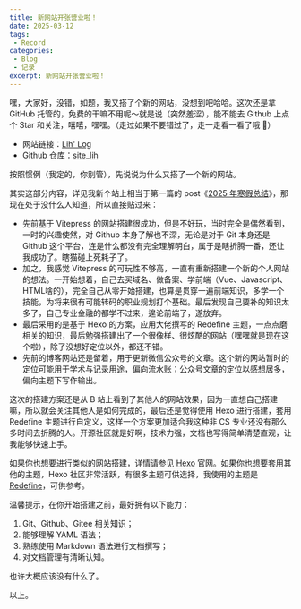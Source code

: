 ```yaml
---
title: 新网站开张营业啦！
date: 2025-03-12
tags:
 - Record
categories:
 - Blog
 - 记录
excerpt: 新网站开张营业啦！
---
```



嘿，大家好，没错，如题，我又搭了个新的网站，没想到吧哈哈。这次还是拿 GitHub 托管的，免费的干嘛不用呢～就是说（突然羞涩），能不能去 Github 上点个 Star 和关注，嘻嘻，嘿嘿。（走过如果不要错过了，走一走看一看了哦 📣）

- 网站链接：[Lih' Log](https://epiphany-leon.github.io/site_lih/) 
- Github 仓库：[site_lih](https://github.com/Epiphany-Leon/site_lih) 

按照惯例（我定的，你别管），先说说为什么又搭了一个新的网站。

其实这部分内容，详见我新个站上相当于第一篇的 post《[2025 年寒假总结](https://epiphany-leon.github.io/site_lih/2025/03/05/2025%20%E5%B9%B4%E5%AF%92%E5%81%87%E6%80%BB%E7%BB%93/)》，那现在处于没什么人知道，所以直接贴过来：

- 先前基于 Vitepress 的网站搭建很成功，但是不好玩，当时完全是偶然看到，一时的兴趣使然，对 Github 本身了解也不深，无论是对于 Git 本身还是 Github 这个平台，连是什么都没有完全理解明白，属于是瞎折腾一番，还让我成功了。瞎猫碰上死耗子了。
- 加之，我感觉 Vitepress 的可玩性不够高，一直有重新搭建一个新的个人网站的想法。一开始想着，自己去买域名、做备案、学前端（Vue、Javascript、HTML啥的），完全自己从零开始搭建，也算是贯穿一遍前端知识，多学一个技能，为将来很有可能转码的职业规划打个基础。最后发现自己要补的知识太多了，自己专业金融的都学不过来，遑论前端了，遂放弃。
- 最后采用的是基于 Hexo 的方案，应用大佬撰写的 Redefine 主题，一点点磨相关的知识，最后勉强搭建出了一个很像样、很炫酷的网站（嘿嘿就是现在这个啦），除了没想好定位以外，都还不错。
- 先前的博客网站还是留着，用于更新微信公众号的文章。这个新的网站暂时的定位可能用于学术与记录用途，偏向流水账；公众号文章的定位以感想居多，偏向主题下写作输出。

这次的搭建方案还是从 B 站上看到了其他人的网站效果，因为一直想自己搭建嘛，所以就会关注其他人是如何完成的，最后还是觉得使用 Hexo 进行搭建，套用 Redefine 主题进行自定义，这样一个方案更加适合我这种非 CS 专业还没有那么多时间去折腾的人。开源社区就是好啊，技术力强，文档也写得简单清楚直观，让我能够快速上手。

如果你也想要进行类似的网站搭建，详情请参见 [Hexo](https://hexo.io/) 官网。如果你也想要套用其他的主题，Hexo 社区非常活跃，有很多主题可供选择，我使用的主题是 [Redefine](https://github.com/EvanNotFound/hexo-theme-redefine/tree/main)，可供参考。

温馨提示，在你开始搭建之前，最好拥有以下能力：

1. Git、Github、Gitee 相关知识；
2. 能够理解 YAML 语法；
3. 熟练使用 Markdown 语法进行文档撰写；
4. 对文档管理有清晰认知。

也许大概应该没有什么了。

以上。
